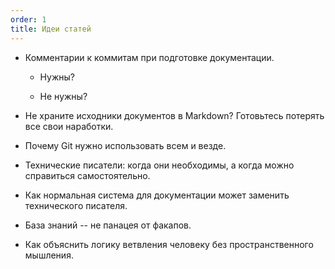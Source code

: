 ```yaml
---
order: 1
title: Идеи статей
---
```


-  Комментарии к коммитам при подготовке документации.

   -  Нужны?

   -  Не нужны?

-  Не храните исходники документов в Markdown? Готовьтесь потерять все свои наработки.

-  Почему Git нужно использовать всем и везде.

-  Технические писатели: когда они необходимы, а когда можно справиться самостоятельно.

-  Как нормальная система для документации может заменить технического писателя.

-  База знаний -- не панацея от факапов.

-  Как объяснить логику ветвления человеку без пространственного мышления.